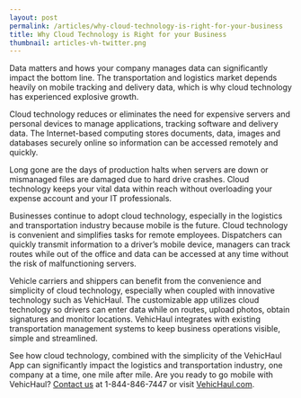 ```yaml
---
layout: post
permalink: /articles/why-cloud-technology-is-right-for-your-business
title: Why Cloud Technology is Right for your Business
thumbnail: articles-vh-twitter.png
---
```


Data matters and hows your company manages data can significantly impact the bottom line. The transportation and logistics market depends heavily on mobile tracking and delivery data, which is why cloud technology has experienced explosive growth.

Cloud technology reduces or eliminates the need for expensive servers and personal devices to manage applications, tracking software and delivery data. The Internet-based computing stores documents, data, images and databases securely online so information can be accessed remotely and quickly.

Long gone are the days of production halts when servers are down or mismanaged files are damaged due to hard drive crashes. Cloud technology keeps your vital data within reach without overloading your expense account and your IT professionals.

Businesses continue to adopt cloud technology, especially in the logistics and transportation industry because mobile is the future. Cloud technology is convenient and simplifies tasks for remote employees. Dispatchers can quickly transmit information to a driver’s mobile device, managers can track routes while out of the office and data can be accessed at any time without the risk of malfunctioning servers.

Vehicle carriers and shippers can benefit from the convenience and simplicity of cloud technology, especially when coupled with innovative technology such as VehicHaul. The customizable app utilizes cloud technology so drivers can enter data while on routes, upload photos, obtain signatures and monitor locations. VehicHaul integrates with existing transportation management systems to keep business operations visible, simple and streamlined.

See how cloud technology, combined with the simplicity of the VehicHaul App can significantly impact the logistics and transportation industry, one company at a time, one mile after mile. Are you ready to go mobile with VehicHaul? [Contact us](http://www.vehichaul.com/contact "Contact Us") at 1-844-846-7447 or visit [VehicHaul.com](http://www.vehichaul.com/ "VehicHaul").
